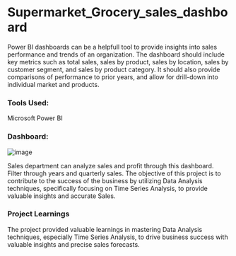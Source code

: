 # Supermarket_Grocery_sales_dashboard

Power BI dashboards can be a helpfull tool to provide insights into sales performance and trends of an organization.
The dashboard should include key metrics such as total sales, sales by product, sales by location, sales by customer segment, and sales by product category.
It should also provide comparisons of performance to prior years, and allow for drill-down into individual market and products.


### Tools Used:
Microsoft Power BI

### Dashboard:

![image](https://github.com/user-attachments/assets/ade7fd51-3241-4a20-aff7-f23190534153)


Sales department can analyze sales and profit through this dashboard. Filter through years and quarterly sales.
The objective of this project is to contribute to the success of the business by utilizing Data Analysis techniques, 
specifically focusing on Time Series Analysis, to provide valuable insights and accurate Sales.

### Project Learnings
The project provided valuable learnings in mastering Data Analysis techniques, especially Time Series Analysis, 
to drive business success with valuable insights and precise sales forecasts.
